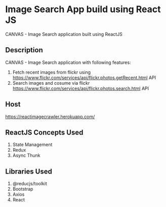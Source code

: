 # Image Search App build using React JS
CANVAS - Image Search application built using ReactJS 

## Description

CANVAS - Image Search application with following features:
1. Fetch recent images from flickr using https://www.flickr.com/services/api/flickr.photos.getRecent.html API
2. Search images and cosume via flickr https://www.flickr.com/services/api/flickr.photos.search.html API 

## Host

https://reactimagecrawler.herokuapp.com/
## ReactJS Concepts Used
1. State Management
2. Redux
3. Async Thunk

## Libraries Used
1. @reducjs/toolkit
2. Bootstrap
3. Axios
4. React

